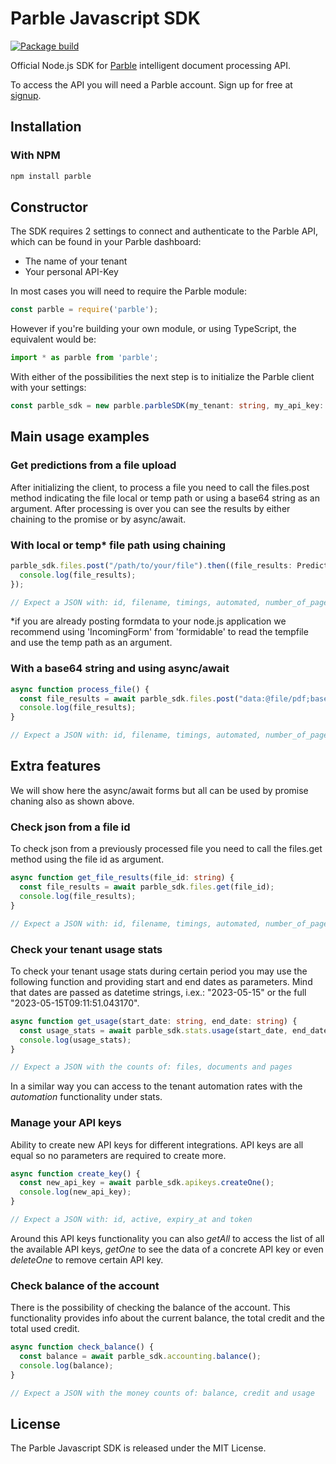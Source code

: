 # Parble Javascript SDK
[![Package build](https://github.com/parblelabs/parble-javascript/actions/workflows/npm-publish.yml/badge.svg?branch=main)](https://github.com/parblelabs/parble-javascript/actions/workflows/npm-publish.yml)

Official Node.js SDK for [Parble](https://parble.com/home) intelligent document processing API.

To access the API you will need a Parble account. Sign up for free at
[signup](https://parble.com/signup).

## Installation
### With NPM
```bash
npm install parble
```

## Constructor
The SDK requires 2 settings to connect and authenticate to the Parble API, which can be found in your Parble dashboard:
- The name of your tenant
- Your personal API-Key

In most cases you will need to require the Parble module:

```js
const parble = require('parble');
```
However if you're building your own module, or using TypeScript, the equivalent would be:
```js
import * as parble from 'parble';
```
With either of the possibilities the next step is to initialize the Parble client with your settings:
```ts
const parble_sdk = new parble.parbleSDK(my_tenant: string, my_api_key: string);
```
## Main usage examples

### Get predictions from a file upload
After initializing the client, to process a file you need to call the files.post method indicating the file local or temp path or using a base64 string as an argument. After processing is over you can see the results by either chaining to the promise or by async/await.

### With local or temp* file path using chaining
```ts
parble_sdk.files.post("/path/to/your/file").then((file_results: PredictedFileOutput) => {
  console.log(file_results);
});

// Expect a JSON with: id, filename, timings, automated, number_of_pages and documents
```
*if you are already posting formdata to your node.js application we recommend using 'IncomingForm' from 'formidable' to read the tempfile and use the temp path as an argument.

### With a base64 string and using async/await
```js
async function process_file() {
  const file_results = await parble_sdk.files.post("data:@file/pdf;base64,JVBERi0c..."));
  console.log(file_results);
}

// Expect a JSON with: id, filename, timings, automated, number_of_pages and documents
```

## Extra features
We will show here the async/await forms but all can be used by promise chaning also as shown above.
### Check json from a file id
To check json from a previously processed file you need to call the files.get method using the file id as argument.
```ts
async function get_file_results(file_id: string) {
  const file_results = await parble_sdk.files.get(file_id);
  console.log(file_results);
}

// Expect a JSON with: id, filename, timings, automated, number_of_pages and documents
```

### Check your tenant usage stats
To check your tenant usage stats during certain period you may use the following function and providing start and end dates as parameters. Mind that dates are passed as datetime strings, i.ex.: "2023-05-15" or the full "2023-05-15T09:11:51.043170".
```ts
async function get_usage(start_date: string, end_date: string) {
  const usage_stats = await parble_sdk.stats.usage(start_date, end_date);
  console.log(usage_stats);
}

// Expect a JSON with the counts of: files, documents and pages
```
In a similar way you can access to the tenant automation rates with the _automation_ functionality under stats.

### Manage your API keys
Ability to create new API keys for different integrations. API keys are all equal so no parameters are required to create more.
```ts
async function create_key() {
  const new_api_key = await parble_sdk.apikeys.createOne();
  console.log(new_api_key);
}

// Expect a JSON with: id, active, expiry_at and token
```
Around this API keys functionality you can also _getAll_ to access the list of all the available API keys, _getOne_ to see the data of a concrete API key or even _deleteOne_ to remove certain API key.


### Check balance of the account
There is the possibility of checking the balance of the account. This functionality provides info about the current balance, the total credit and the total used credit.
```ts
async function check_balance() {
  const balance = await parble_sdk.accounting.balance();
  console.log(balance);
}

// Expect a JSON with the money counts of: balance, credit and usage
```

## License
The Parble Javascript SDK is released under the MIT License.